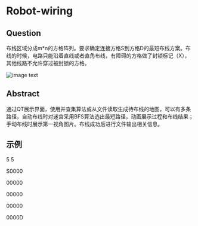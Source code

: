 # Robot-wiring
## Question
布线区域分成m*n的方格阵列。要求确定连接方格S到方格D的最短布线方案。布线的时候，电路只能沿着直线或者直角布线，有障碍的方格做了封锁标记（X），其他线路不允许穿过被封锁的方格。

![image text](https://user-images.githubusercontent.com/82072446/113816016-b90e0080-97a6-11eb-8225-2403a35e2379.jpg)

## Abstract
通过QT展示界面，使用并查集算法或从文件读取生成待布线的地图，可以有多条路径，自动布线时对迷宫采用BFS算法选出最短路径，动画展示过程和布线结果；手动布线时展示第一视角图片。布线成功后进行文件输出相关信息。

## 示例 ##
<tr><td bgcolor=	#D3D3D3>

5 5

S0000

00000

00000

00000

0000D</td></tr>
